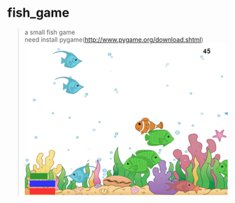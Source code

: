 # fish_game
>a small fish game<br>
>need install pygame(http://www.pygame.org/download.shtml)<br>
![picture](http://github.com/Tiantian-kaixin/fish_game/raw/master/fish_game.png)
